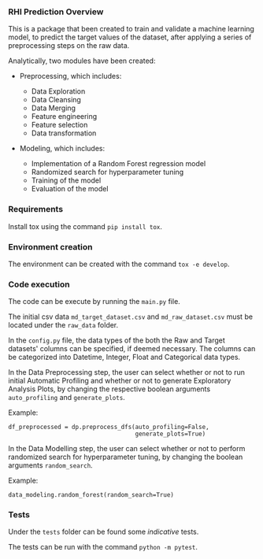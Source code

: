 ### RHI Prediction Overview
This is a package that been created to train and validate a machine 
learning model, to predict the target values of the dataset, after applying 
a series of preprocessing steps on the raw data.

Analytically, two modules have been created:
 - Preprocessing, which includes:
    - Data Exploration
    - Data Cleansing
    - Data Merging
    - Feature engineering
    - Feature selection
    - Data transformation

 - Modeling, which includes:
    - Implementation of a Random Forest regression model
    - Randomized search for hyperparameter tuning
    - Training of the model
    - Evaluation of the model


### Requirements
Install tox using the command `pip install tox`.

### Environment creation
The environment can be created with the command `tox -e develop`.

### Code execution
The code can be execute by running the `main.py` file.

The initial csv data `md_target_dataset.csv` and
 `md_raw_dataset.csv` must be located under the `raw_data` folder.

In the `config.py` file, the data types of the both the 
Raw and Target datasets' columns can be specified, if deemed necessary.
The columns can be categorized into 
Datetime, Integer, Float and Categorical data types.
                           
In the Data Preprocessing step, the user can select whether or not to run 
initial Automatic Profiling and whether or not to generate 
Exploratory Analysis Plots, by changing the respective boolean arguments
`auto_profiling` and `generate_plots`.

Example:

    df_preprocessed = dp.preprocess_dfs(auto_profiling=False,
                                        generate_plots=True)

In the Data Modelling step, the user can select whether or not to perform
randomized search for hyperparameter tuning, by changing the
 boolean arguments `random_search`.
 
Example:

    data_modeling.random_forest(random_search=True)

### Tests
Under the `tests` folder can be found some *indicative* tests.

The tests can be run with the command `python -m pytest`.
